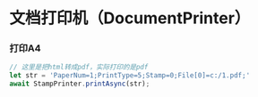 # 文档打印机（DocumentPrinter）

### 打印A4
```js
// 这里是把html转成pdf，实际打印的是pdf
let str = 'PaperNum=1;PrintType=5;Stamp=0;File[0]=c:/1.pdf;'
await StampPrinter.printAsync(str);

```